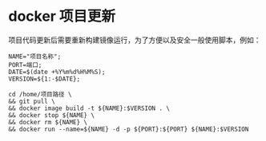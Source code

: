 # docker 项目更新

项目代码更新后需要重新构建镜像运行，为了方便以及安全一般使用脚本，例如：

```shell
NAME="项目名称";
PORT=端口;
DATE=$(date +%Y%m%d%H%M%S);
VERSION=${1:-$DATE};

cd /home/项目路径 \
&& git pull \
&& docker image build -t ${NAME}:$VERSION . \
&& docker stop ${NAME} \
&& docker rm ${NAME} \
&& docker run --name=${NAME} -d -p ${PORT}:${PORT} ${NAME}:$VERSION
```
